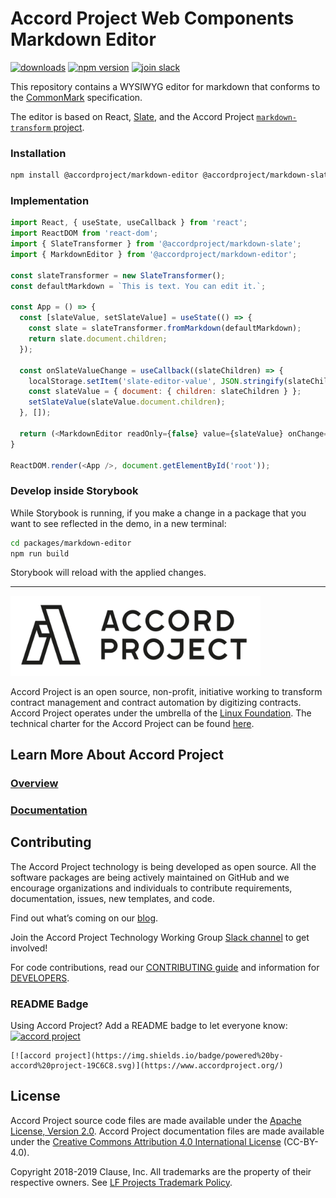 # Accord Project Web Components Markdown Editor

[![downloads](https://img.shields.io/npm/dm/@accordproject/markdown-editor)](https://www.npmjs.com/package/@accordproject/markdown-editor)
[![npm version](https://badge.fury.io/js/%40accordproject%2Fmarkdown-editor.svg)](https://badge.fury.io/js/%40accordproject%2Fmarkdown-editor)
[![join slack](https://img.shields.io/badge/Accord%20Project-Join%20Slack-blue)](https://accord-project-slack-signup.herokuapp.com/)

This repository contains a WYSIWYG editor for markdown that conforms to the [CommonMark](https://spec.commonmark.org) specification.

The editor is based on React, [Slate](https://www.slatejs.org), and the Accord Project [`markdown-transform` project](https://github.com/accordproject/markdown-transform).

### Installation

```sh
npm install @accordproject/markdown-editor @accordproject/markdown-slate slate slate-history slate-react semantic-ui-react
```

### Implementation

```js
import React, { useState, useCallback } from 'react';
import ReactDOM from 'react-dom';
import { SlateTransformer } from '@accordproject/markdown-slate';
import { MarkdownEditor } from '@accordproject/markdown-editor';

const slateTransformer = new SlateTransformer();
const defaultMarkdown = `This is text. You can edit it.`;

const App = () => {
  const [slateValue, setSlateValue] = useState(() => {
    const slate = slateTransformer.fromMarkdown(defaultMarkdown);
    return slate.document.children;
  });

  const onSlateValueChange = useCallback((slateChildren) => {
    localStorage.setItem('slate-editor-value', JSON.stringify(slateChildren));
    const slateValue = { document: { children: slateChildren } };
    setSlateValue(slateValue.document.children);
  }, []);

  return (<MarkdownEditor readOnly={false} value={slateValue} onChange={onSlateValueChange} />);
}

ReactDOM.render(<App />, document.getElementById('root'));
```

### Develop inside Storybook

While Storybook is running, if you make a change in a package that you want to see reflected in the demo, in a new terminal:

```sh
cd packages/markdown-editor
npm run build
```

Storybook will reload with the applied changes.

---

<a href="https://www.accordproject.org/">
  <img src="../../assets/APLogo.png" alt="Accord Project Logo" width="400" />
</a>

Accord Project is an open source, non-profit, initiative working to transform contract management and contract automation by digitizing contracts. Accord Project operates under the umbrella of the [Linux Foundation][linuxfound]. The technical charter for the Accord Project can be found [here][charter].

## Learn More About Accord Project

### [Overview][apmain]

### [Documentation][apdoc]

## Contributing

The Accord Project technology is being developed as open source. All the software packages are being actively maintained on GitHub and we encourage organizations and individuals to contribute requirements, documentation, issues, new templates, and code.

Find out what’s coming on our [blog][apblog].

Join the Accord Project Technology Working Group [Slack channel][apslack] to get involved!

For code contributions, read our [CONTRIBUTING guide][contributing] and information for [DEVELOPERS][developers].

### README Badge

Using Accord Project? Add a README badge to let everyone know: [![accord project](https://img.shields.io/badge/powered%20by-accord%20project-19C6C8.svg)](https://www.accordproject.org/)

```
[![accord project](https://img.shields.io/badge/powered%20by-accord%20project-19C6C8.svg)](https://www.accordproject.org/)
```

## License <a name="license"></a>

Accord Project source code files are made available under the [Apache License, Version 2.0][apache].
Accord Project documentation files are made available under the [Creative Commons Attribution 4.0 International License][creativecommons] (CC-BY-4.0).

Copyright 2018-2019 Clause, Inc. All trademarks are the property of their respective owners. See [LF Projects Trademark Policy](https://lfprojects.org/policies/trademark-policy/).

[linuxfound]: https://www.linuxfoundation.org
[charter]: https://github.com/accordproject/governance/blob/master/accord-project-technical-charter.md
[apmain]: https://accordproject.org/ 
[apblog]: https://medium.com/@accordhq
[apdoc]: https://docs.accordproject.org/
[apslack]: https://accord-project-slack-signup.herokuapp.com

[storybook]: https://accordproject.github.io/web-components

[contributing]: https://github.com/accordproject/web-components/blob/master/CONTRIBUTING.md
[developers]: https://github.com/accordproject/web-components/blob/master/DEVELOPERS.md

[apache]: https://github.com/accordproject/web-components/blob/master/LICENSE
[creativecommons]: http://creativecommons.org/licenses/by/4.0/